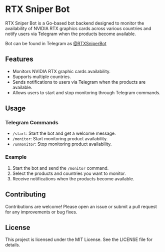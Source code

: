 # RTX Sniper Bot

RTX Sniper Bot is a Go-based bot backend designed to monitor the availability of NVIDIA RTX graphics cards across various countries and notify users via Telegram when the products become available.

Bot can be found in Telegram as [@RTXSniperBot](https://t.me/RTXSniperBot)

## Features

- Monitors NVIDIA RTX graphic cards availability.
- Supports multiple countries.
- Sends notifications to users via Telegram when the products are available.
- Allows users to start and stop monitoring through Telegram commands.

## Usage

### Telegram Commands

- `/start`: Start the bot and get a welcome message.
- `/monitor`: Start monitoring product availability.
- `/unmonitor`: Stop monitoring product availability.

### Example

1. Start the bot and send the `/monitor` command.
2. Select the products and countries you want to monitor.
3. Receive notifications when the products become available.

## Contributing

Contributions are welcome! Please open an issue or submit a pull request for any improvements or bug fixes.

## License

This project is licensed under the MIT License. See the LICENSE file for details.
